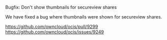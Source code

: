 Bugfix: Don't show thumbnails for secureview shares

We have fixed a bug where thumbnails were shown for secureview shares.

https://github.com/owncloud/ocis/pull/9299
https://github.com/owncloud/ocis/issues/9249
